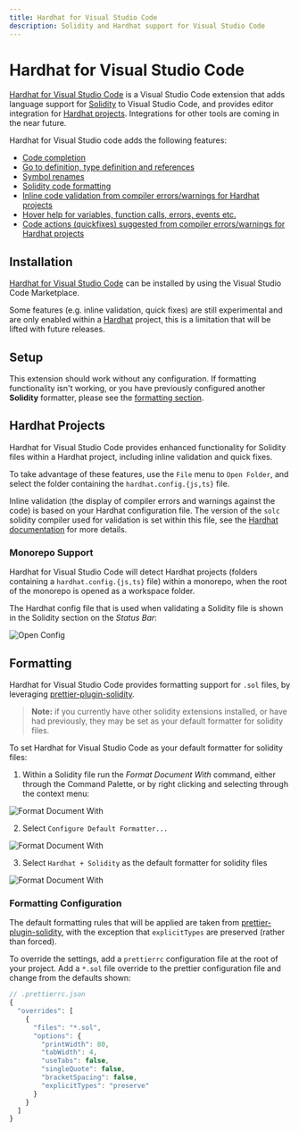 ```yaml
---
title: Hardhat for Visual Studio Code
description: Solidity and Hardhat support for Visual Studio Code
---
```


# Hardhat for Visual Studio Code

[Hardhat for Visual Studio Code](https://marketplace.visualstudio.com/items?itemName=NomicFoundation.hardhat-solidity) is a Visual Studio Code extension that adds language support for [Solidity](https://soliditylang.org/) to Visual Studio Code, and provides editor integration for [Hardhat projects](https://hardhat.org/). Integrations for other tools are coming in the near future. 

Hardhat for Visual Studio code adds the following features:

- [Code completion](features.md#code-completions)
- [Go to definition, type definition and references](features.md#navigation)
- [Symbol renames](features.md#renames)
- [Solidity code formatting](features.md#format-document)
- [Inline code validation from compiler errors/warnings for Hardhat projects](features.md#inline-code-validation-(diagnostics))
- [Hover help for variables, function calls, errors, events etc.](features.md#hover)
- [Code actions (quickfixes) suggested from compiler errors/warnings for Hardhat projects](features.md#code-actions)

## Installation

[Hardhat for Visual Studio Code](https://marketplace.visualstudio.com/items?itemName=NomicFoundation.hardhat-solidity) can be installed by using the Visual Studio Code Marketplace.

Some features (e.g. inline validation, quick fixes) are still experimental and are only enabled within a [Hardhat](https://hardhat.org/) project, this is a limitation that will be lifted with future releases.


## Setup

This extension should work without any configuration. If formatting functionality isn't working, or you have previously configured another **Solidity** formatter, please see the [formatting section](#formatting).

## Hardhat Projects

Hardhat for Visual Studio Code provides enhanced functionality for Solidity files within a Hardhat project, including inline validation and quick fixes.

To take advantage of these features, use the `File` menu to `Open Folder`, and select the folder containing the `hardhat.config.{js,ts}` file.

Inline validation (the display of compiler errors and warnings against the code) is based on your Hardhat configuration file. The version of the `solc` solidity compiler used for validation is set within this file, see the [Hardhat documentation](https://hardhat.org/config/#solidity-configuration) for more details.

### Monorepo Support

Hardhat for Visual Studio Code will detect Hardhat projects (folders containing a `hardhat.config.{js,ts}` file) within a monorepo, when the root of the monorepo is opened as a workspace folder.

The Hardhat config file that is used when validating a Solidity file is shown in the Solidity section on the _Status Bar_:

![Open Config](/hardhat-vscode-images/open-config.gif "Open Config")

## Formatting

Hardhat for Visual Studio Code provides formatting support for `.sol` files, by leveraging [prettier-plugin-solidity](https://github.com/prettier-solidity/prettier-plugin-solidity).

> **Note:** if you currently have other solidity extensions installed, or have had previously, they may be set as your default formatter for solidity files.

To set Hardhat for Visual Studio Code as your default formatter for solidity files:

1. Within a Solidity file run the _Format Document With_ command, either through the Command Palette, or by right clicking and selecting through the context menu:

![Format Document With](/hardhat-vscode-images/format_document_with.png "Format Document With")

2. Select `Configure Default Formatter...`

![Format Document With](/hardhat-vscode-images/configure_default_formatter.png "Configure default formatter")

3. Select `Hardhat + Solidity` as the default formatter for solidity files

![Format Document With](/hardhat-vscode-images/select_solidity_plus_hardhat.png "Confiure default formatter")

### Formatting Configuration

The default formatting rules that will be applied are taken from [prettier-plugin-solidity](https://github.com/prettier-solidity/prettier-plugin-solidity#configuration-file), with the exception that `explicitTypes` are preserved (rather than forced).

To override the settings, add a `prettierrc` configuration file at the root of your project. Add a `*.sol` file override to the prettier configuration file and change from the defaults shown:

```javascript
// .prettierrc.json
{
  "overrides": [
    {
      "files": "*.sol",
      "options": {
        "printWidth": 80,
        "tabWidth": 4,
        "useTabs": false,
        "singleQuote": false,
        "bracketSpacing": false,
        "explicitTypes": "preserve"
      }
    }
  ]
}
```
